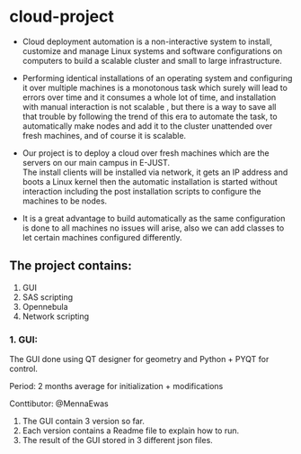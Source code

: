 # cloud-project

+ Cloud deployment automation is a non-interactive system to install, customize and
manage Linux systems and software configurations on computers to build a scalable
cluster and small to large infrastructure.<br>

+ Performing identical installations of an operating system and configuring it
over multiple machines is a monotonous task which surely will lead to errors over
time and it consumes a whole lot of time, and installation with manual interaction
is not scalable , but there is a way to save all that trouble by following the trend of
this era to automate the task, to automatically make nodes and add it to the cluster
unattended over fresh machines, and of course it is scalable.<br>

+ Our project is to deploy a cloud over fresh machines which are the servers
on our main campus in E-JUST. <br>
The install clients will be installed via network, it
gets an IP address and boots a Linux kernel then the automatic installation is started
without interaction including the post installation scripts to configure the machines
to be nodes.<br>
+ It is a great advantage to build automatically as the same configuration
is done to all machines no issues will arise, also we can add classes to let certain
machines configured differently. <br>

## The project contains:
1. GUI
2. SAS scripting
3. Opennebula
4. Network scripting

### 1. GUI:

The GUI done using QT designer for geometry and Python + PYQT for control. 

Period: 2 months average for initialization + modifications

Conttibutor: @MennaEwas

1. The GUI contain 3 version so far.
2. Each version contains a Readme file to explain how to run.
3. The result of the GUI stored in 3 different json files. 
 
